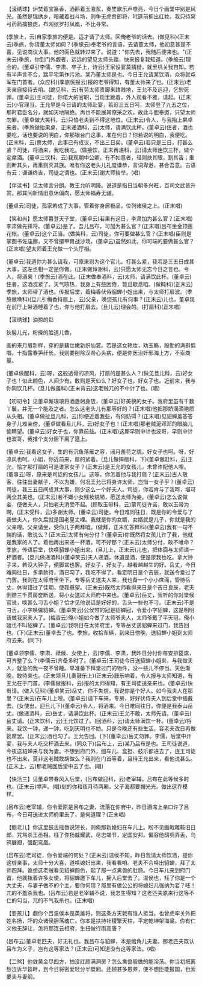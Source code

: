 <!-- { "loadSidebar": true } -->
【滚绣球】炉焚着宝篆香，酒斟着玉液浆，奏笙歌乐声嘹亮，今日个画堂中别是风光。虽然是锦绣乡，暗藏着战斗场，则争无虎贲郎将，玳筵前拥出红妆。我只待窝弓药箭擒狼虎，布网张罗打凤凰，不比寻常。

(季旅上，云)自家季旅的便是。适才请了太师。回俺老爷的话去。(做见科)(正末云)季旅，你请董太师如何？(季旅云)奉老爷的言语，去请董太师，他初意甚是不喜，见说商议大事。他的面色就转过来了。说道："你先去，我随后便来也。"(正末云)季旅，你到门外觑者，远远的望见太师头踏，快来报复我知道。(季旅云)理会的。(董卓引李儒、李肃、卒子上，诗云)王家设宴莫猜疑，就里机关我自知。若有半声言不合，踹平宅第作污池。某乃董太师是也。今日王允请某饮酒，众将就屯军在门首者。(众应科)(季旅慌报云)报的老爷得知，有董太师来了也。(正末云)老夫亲自接待去咱。(跪见科，云)有劳太师贵脚来蹅贱地，王允不及远迎，乞恕死罪。(董卓云)王司徒，你偌大的官职，当街里跪着，外人观看不雅，请起。(正末云)小官理当。王允早是今日请的太师赴宴，若迟三五日呵，太师登了九五之位，那时君臣名分，就如天地隔绝。再也不能展其僚采之欢。故此斗胆奉邀，只望太师勿罪。(董卓做大笑科，云)只怕老夫到不得这地位。(正末云)令人，与我抬上果卓来者。(季旅做抬果桌、正末递酒科，云)太师，请满饮此杯。(董卓云)住者，酒也要吃，话也要说的明白，你那银台门这事，准在何日？你若说的明白，我便吃。(正末科，云)禀太师，此事已有成议，不出三日矣。(董卓云)若只是三日，打甚么紧？司徒，将酒来，我吃我吃。(做接饮，正末再递科，云)请太师连饮三杯，做个定席酒。(董卓三饮科，云)我观朝中公卿，有不如意者，轻则抉其眼，割其舌；重则断其头，再重则灭其族。唯有你这老头儿礼度谦恭，言词卑逊，甚合吾意。古语有云：谦谦终吉，司徒之谓也。(正末云)谢大师抬举。(唱)

【伴读书】见太师言分朗。教王允听明降。说道是指日当朝多兴旺，百司文武皆升赏。那其间新情旧意休偏向，愿太师福寿无疆。

(董卓云)司徒，孤家若成了大事，管着你身居极品，位列诸侯之上。(正末唱)

【笑和尚】愿太师暮登天子堂，(董卓云)若果有这日，李肃加为甚么官？(正末唱)李肃做先锋将。(董卓云)是了。吾儿吕布，可加为甚么官？(正末唱)吕布坐金顶莲花帐。(董卓云)这个正当。(做笑科，云)司徒，你可要做甚么官？(正末唱)臣则是掌图书佐庙廊，又不曾擐甲胄战沙场，(董卓云)虽然如此，你可端的要做甚么官？(正末唱)望太师着王允做一个头厅相。

(董卓云)我道你为甚么请我，可原来则为这个官儿。打甚么紧，我若是三五日成其大事，这左丞相一定是你做。(正末做拜谢科，云)只愿太师无忘今日之言也。令人，将酒来！(季旅云)酒在此。(正末做奉酒科，云)太师，请满饮此杯。(董卓云)住者，这酒忒紧了。天气暄热，我身上有些困倦，暂且歇息咱。(做盹科)(正末云)季旅，太师带了酒也。传报后堂，着梅香伏侍貂蝉小姐出来，与太师打扇波。(季旅做唤科)(旦儿引梅香持扇上，云)父亲，唤您孩儿有何事？(正末云)儿也，董卓现在前厅上带酒睡着了也，你与他打扇去。(旦儿云)理会的。(打扇科)(正末唱)

【滚绣球】油掠的髟

狄髻儿光，粉搽的脸道儿香，

画的来月眉新样，穿的是藕丝嫩新织仙裳。若是这女艳妆，劝玉觞，殷勤的满斟低唱，十指露春笋纤长。我则要削除汉帝心头病，便是你医治奸邪海上方，不索商量。

(董卓做醒科，云)呀，这般透骨的凉风，打扇的是甚么人？(做见旦儿科，云)好女子也！似此颜色，人间少有，敢则是天仙么？好女子也，好女子也。近前来，我与你同饮几杯。(旦儿做羞科)(正末背云)这老贼兀的不中计了也。(唱)

【叨叨令】见董卓厮琅琅将酒盏躬身放，(董卓云)好美貌的女子。我府里虽有千数丫鬟，并无一个能及之者。怎么这老头儿有那等好的？(正末唱)他把那娇滴滴艳质从头相。(董卓做扯旦儿科，云)你便近着我些，有何妨碍？(正末唱)见貂蝉羞答答身子儿难亲傍，(董卓做看旦儿科，云)好女子也！(正末唱)那老贼涎邓邓的眼脑儿偷睛望。(董卓云)好女子也，你靠前些。(正末唱)这厮早则中计也波哥，早则中计也波哥，我推个支分厨下离了筵上。

(董卓云)我看这女子，生的有沉鱼落雁之容，闭月羞花之貌。好女子也呵。呀，好凉风也呵。小姐，你近前来，扇的紧着。(旦儿做摔扇科，下)(董卓做赶科，云)王允，恰才那打扇的可是谁家女子？(正末云)是王允的女孩儿，未曾许配他人哩。(董事云)呀，原来是司徒的女孩儿。这等，你怎着他与我打扇？(正末云)古人敬客，往往出妻献子，不以为嫌，何况王允已将身许太师，岂惜一女子乎？(董卓云)司徒，我三五日间成其大事，则少这么一个好夫人。司徒，你若肯与了我呵，堪可两全其美也。(正末云)若不嫌小女残妆貌陋，愿送太师为妾。(董卓云)怎么说做妾，便做夫人，只怕老夫消受不起。(顾取玉带科，云)蒙司徒许诺，敢以玉带为聘。(正末受科，云)多谢太师。(董卓云)司徒，今日难同往日，既是你的令爱与了我做夫人，你久后就是国老皇丈哩。我就是你的女婿，女婿就是儿子，你就是我的父亲哩。父亲请坐，受你儿子两拜咱。(做拜，正末忙答拜科)(董卓云)我有一句不揣的话，敢说么？(正末云)太师有何分付？(董卓云)你既然将女孩儿许了我，他就是我家的人了。着他再出来递一杯酒，可不好那？(正末云)太师分付，敢不唯命？季旅，传语后堂，快唤貂蝉小姐出来。(旦儿上，正末云)儿也，把体面与太师递一杯酒者。(旦儿做递酒科)(董卓笑云)夫人递酒，休道是酒，便是尿我也吃。拿大钟子来，若没大钟子，便脚盆也罢。好女子，好女子，越看越越生的好。岳丈，今日难同往日，多承款待，酒已勾了，我吃不得了。看定明日是个吉辰，就送令爱过了门罢。我则在太师府里坐下，专等岳丈送夫人来，我也备一个小小席面，管待岳丈，休得错过了佳期，使我悬望。(正末云)既然太师看得来日是个吉日良辰，老夫倒赔三千贯房奁断送，将小女送过太师府中来也。(董卓云)岳丈，我听的你对堂候官说，唤甚么刁舌小姐？恰才见他说话是好好的，舌头一些也不刁。(正末云)不是刁舌，小字唤做貂蝉。(董卓笑云)公侯带的冠是貂蝉冠，令爱小字貂蝉，这是明明该做我家夫人了。(梅香云)俺小姐如今做了太师爷夫人，太师爷戴了平天冠，俺小姐也不叫貂蝉了。(董卓云)我明日在太师府里，专等岳丈送貂蝉来过门，我告回也。(下)(正末云)董卓去了也。季旅，收拾车辆，到来日傍晚，送貂蝉小姐到太师府去来。(同下)

(董卓领李儒、李肃、祗候、女使上，云)李儒、李肃，我昨日分付你每安排筵席，可齐整了么？(李儒云)齐备多时了。(董卓云)王司徒今日送貂蝉小姐来，与我做夫人，就急的我一夜不曾睡。早准备下拜堂过门的物件，没一些儿不停当。天色渐晚，敢待来也。(正末领旦儿奏鼓乐上)(正末云)鼓乐响着，令人报与太师知道，有王允在于门首。(李儒做报科，云)报的太师得知，有王司徒送亲来也。(董卓云)快有请。(做入见科)(董卓笑云)岳丈，你不失信，我说你是个好人。如今我夫人在那里？(正末云)在车儿上哩。(董卓云)请下车来，专房，好好伏侍夫人到后堂中插戴去。(女使出，迎旦儿下)(董卓云)令人，将酒来。今日难同往日，你便是我泰山岳丈。(做递酒科，云)岳丈，请满饮此杯。(正末云)王允不敢，太师先请。(董卓云)岳丈请。(正末饮科，云)王允饮过了。(回酒科，云)请太师满饮一杯。(董卓云)将来。我饮一钟，递一钟，吃到天明也不妨。只是今晚还有些生活，容老夫改日再做筵席罢。(正末云)酒也勾了。王允告回。(下)(董卓云)岳丈勿罪。李儒，后堂中开宴，我与夫人吃交杯酒去来。(同众下)(吕布上，云)某乃吕布是也。王司徒说道，今夜送貂婵来与我为妻。不想到府门外，细车儿、盒担、鼓乐都进去了，连王司徒也不出来，莫非这老贼敢胡做么？我则在门首等着，且待王允出来，看他说甚么。(正末上，云)那老贼回后堂中去了也。(唱)

【快活三】见董卓带春风入后堂，(吕布做迎科，云)老宰辅，吕布在此等候多时也。(正末云)噤声。(唱)刬的你和夜月待两厢，父子海都要帽光光。做出这乔模样。

(吕布云)老宰辅，你令爱原是吕布之妻，流落在你府中，昨日酒席上亲口许了吕布，今日可送进太师府里去了，是何道理？(正末唱)

【鲍老儿】你这里鼓舌摇唇说短长，则俺那新媳妇在车儿上。盼不见画戟雕鞍旧日郎，咒骂杀王丞相。枉了你扬威耀武，尽忠竭节，定国安邦。偏容他鸱鸮弄舌，乌鸦展翅，强配鸾凰。

(吕布云)老司徒，你令爱端的何处？(正末云)温侯不知，昨日我请太师饮酒，提你这桩亲事，太师十分大喜，道唤媳妇出来，我看看咱。老夫不合唤出貂蝉，拜了太师四拜。谁想这老贼看见貂蝉颜色，起了那一点禽兽的肚肠。今日车儿来到府门首，他就拨着许多女使，将貂蝉邀下车儿，拥入后堂去了。温侯也，枉了你是一个大丈夫，与妻子做不的个主，要你何用？那里有做公公的将媳妇儿强纳为妾？呸！兀的不羞杀我也。(吕布云)若是老宰辅不说，我怎生得知？这老匹夫原来行这等不仁的勾当，兀的不气我杀也。(正末唱)

【耍孩儿】觑你个吕温侯本是英雄将，则这条方天戟有谁人抵当。也曾虎牢关外把姓名扬，吓的众诸侯胆落魂亡。你本是扶持社稷擎天柱，平定乾坤架海粱。你有仁义他无辞让，怎将那连云相府，生扭做行雨高唐？

(吕布云)董卓老匹夫，好无礼也。我吕布与貂蝉，本是绾角儿夫妻。那老匹夫既认吕布为义子，岂有这等家法？(正末云)可知道没有这等家法。(唱)

【二煞】他敛黄金尽四方，怕没红颜满洞房？怎么禽兽般做的能淫荡。你当初把离愁泣诉华筵畔，到今日将密爱轻分半壁厢。还顾甚多恩养，便不想臣能报国，也索要夫与妻纲。

